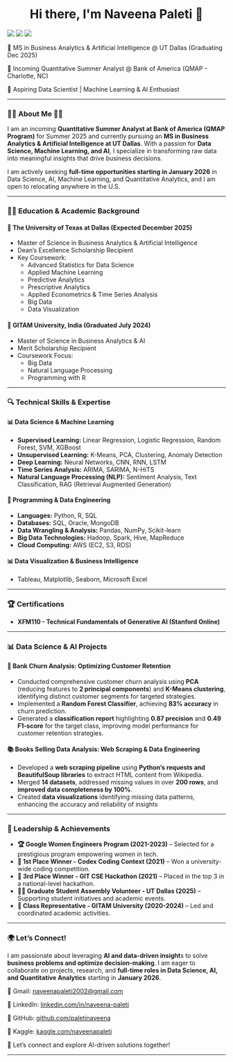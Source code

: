 
<h1 align="center">Hi there, I'm Naveena Paleti 👋</h1>

[![](https://img.shields.io/badge/LinkedIn-0077B5?style=for-the-badge&logo=linkedin&logoColor=white)](https://www.linkedin.com/in/naveena-paleti/) [![](https://img.shields.io/badge/GitHub-100000?style=for-the-badge&logo=github&logoColor=white)](https://github.com/paletinaveena)  [![](https://img.shields.io/badge/Kaggle-20BEFF?style=for-the-badge&logo=kaggle&logoColor=white)](https://www.kaggle.com/naveenapaleti) 

🔹 MS in Business Analytics & Artificial Intelligence @ UT Dallas (Graduating Dec 2025)

🔹 Incoming Quantitative Summer Analyst @ Bank of America (QMAP - Charlotte, NC)

🔹 Aspiring Data Scientist | Machine Learning & AI Enthusiast

---

### 👩‍🎓 About Me 💼🎒  

I am an incoming **Quantitative Summer Analyst at Bank of America (QMAP Program)** for Summer 2025 and currently pursuing an **MS in Business Analytics & Artificial Intelligence at UT Dallas**. With a passion for **Data Science, Machine Learning, and AI**, I specialize in transforming raw data into meaningful insights that drive business decisions.

I am actively seeking **full-time opportunities starting in January 2026** in Data Science, AI, Machine Learning, and Quantitative Analytics, and I am open to relocating anywhere in the U.S.

---

### 👩‍🎓 Education & Academic Background
#### 📌 The University of Texas at Dallas (Expected December 2025)
- Master of Science in Business Analytics & Artificial Intelligence
- Dean’s Excellence Scholarship Recipient
- Key Coursework:
  - Advanced Statistics for Data Science
  - Applied Machine Learning
  - Predictive Analytics
  - Prescriptive Analytics
  - Applied Econometrics & Time Series Analysis
  - Big Data
  - Data Visualization

#### 📌 GITAM University, India (Graduated July 2024)
- Master of Science in Business Analytics & AI
- Merit Scholarship Recipient
- Coursework Focus:
    - Big Data
    - Natural Language Processing
    - Programming with R
---

### 🔍 Technical Skills & Expertise
#### 📊 Data Science & Machine Learning
 - **Supervised Learning:** Linear Regression, Logistic Regression, Random Forest, SVM, XGBoost
 - **Unsupervised Learning:** K-Means, PCA, Clustering, Anomaly Detection
 - **Deep Learning:** Neural Networks, CNN, RNN, LSTM
 - **Time Series Analysis:** ARIMA, SARIMA, N-HiTS
 - **Natural Language Processing (NLP):** Sentiment Analysis, Text Classification, RAG (Retrieval Augmented Generation)

#### 💾 Programming & Data Engineering
- **Languages:** Python, R, SQL
- **Databases:** SQL, Oracle, MongoDB
- **Data Wrangling & Analysis:** Pandas, NumPy, Scikit-learn
- **Big Data Technologies:** Hadoop, Spark, Hive, MapReduce
- **Cloud Computing:** AWS (EC2, S3, RDS)

#### 📊 Data Visualization & Business Intelligence
- Tableau, Matplotlib, Seaborn, Microsoft Excel

---

### 🏆 Certifications
- **XFM110 - Technical Fundamentals of Generative AI (Stanford Online)**

---

### 📊 Data Science & AI Projects
#### 🚀 Bank Churn Analysis: Optimizing Customer Retention
- Conducted comprehensive customer churn analysis using **PCA** (reducing features to **2 principal components**) and **K-Means clustering**, identifying distinct customer segments for targeted strategies.
- Implemented a **Random Forest Classifier**, achieving **83% accuracy** in churn prediction.
- Generated a **classification report** highlighting **0.87 precision** and **0.49 F1-score** for the target class, improving model performance for customer retention strategies.
 
#### 📚 Books Selling Data Analysis: Web Scraping & Data Engineering
- Developed a **web scraping pipeline** using **Python’s requests and BeautifulSoup libraries** to extract HTML content from Wikipedia.
- Merged **14 datasets**, addressed missing values in over **200 rows**, and **improved data completeness by 100%**.
- Created **data visualizations** identifying missing data patterns, enhancing the accuracy and reliability of insights

---

### 🏅 Leadership & Achievements
- **🏆 Google Women Engineers Program (2021-2023)** – Selected for a prestigious program empowering women in tech.
- **🏅 1st Place Winner - Codex Coding Context (2021)** – Won a university-wide coding competition.
- **🥉 3rd Place Winner - GIT CSE Hackathon (2021)** – Placed in the top 3 in a national-level hackathon.
- **👩‍🎓 Graduate Student Assembly Volunteer - UT Dallas (2025)** – Supporting student initiatives and academic events.
- **📢 Class Representative - GITAM University (2020-2024)** – Led and coordinated academic activities.

---

### 🌍 Let’s Connect!
I am passionate about leveraging **AI and data-driven insight**s to solve **business problems and optimize decision-making**. I am eager to collaborate on projects, research, and **full-time roles in Data Science, AI, and Quantitative Analytics** starting in **January 2026**.

📍 Gmail: [naveenapaleti2002@gmail.com](mailto:naveenapaleti2002@gmail.com)

📍 LinkedIn: [linkedin.com/in/naveena-paleti](https://www.linkedin.com/in/naveena-paleti/)

📍 GitHub: [github.com/paletinaveena](https://github.com/paletinaveena)

📍 Kaggle: [kaggle.com/naveenapaleti](https://www.kaggle.com/naveenapaleti)

🚀 Let’s connect and explore AI-driven solutions together!

---


<!--
**paletinaveena/paletinaveena** is a ✨ _special_ ✨ repository because its `README.md` (this file) appears on your GitHub profile.

Here are some ideas to get you started:

- 🔭 I’m currently working on ...
- 🌱 I’m currently learning ...
- 👯 I’m looking to collaborate on ...
- 🤔 I’m looking for help with ...
- 💬 Ask me about ...
- 📫 How to reach me: ...
- 😄 Pronouns: ...
- ⚡ Fun fact: ...
-->
